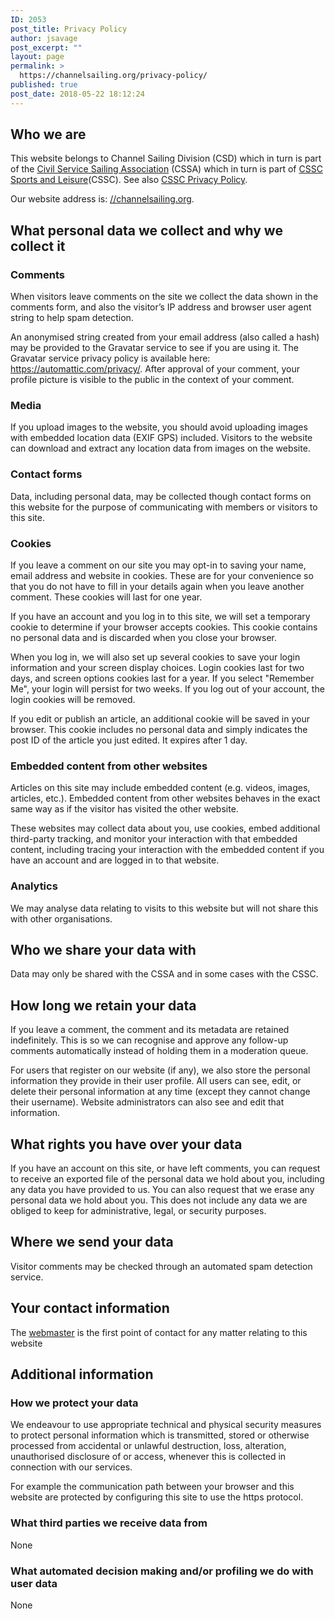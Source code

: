 ```yaml
---
ID: 2053
post_title: Privacy Policy
author: jsavage
post_excerpt: ""
layout: page
permalink: >
  https://channelsailing.org/privacy-policy/
published: true
post_date: 2018-05-22 18:12:24
---
```

<h2>Who we are</h2>
This website belongs to Channel Sailing Division (CSD) which in turn is part of the <a href="http://cs-sailing.org.uk/">Civil Service Sailing Association</a> (CSSA) which in turn is part of <a href="https://www.cssc.co.uk/">CSSC Sports and Leisure</a>(CSSC). See also <a href="https://www.cssc.co.uk/privacy/">CSSC Privacy Policy</a>.

Our website address is: <a href="//channelsailing.org">//channelsailing.org</a>.
<h2>What personal data we collect and why we collect it</h2>
<h3>Comments</h3>
When visitors leave comments on the site we collect the data shown in the comments form, and also the visitor’s IP address and browser user agent string to help spam detection.

An anonymised string created from your email address (also called a hash) may be provided to the Gravatar service to see if you are using it. The Gravatar service privacy policy is available here: https://automattic.com/privacy/. After approval of your comment, your profile picture is visible to the public in the context of your comment.
<h3>Media</h3>
If you upload images to the website, you should avoid uploading images with embedded location data (EXIF GPS) included. Visitors to the website can download and extract any location data from images on the website.
<h3>Contact forms</h3>
Data, including personal data, may be collected though contact forms on this website for the purpose of communicating with members or visitors to this site.
<h3>Cookies</h3>
If you leave a comment on our site you may opt-in to saving your name, email address and website in cookies. These are for your convenience so that you do not have to fill in your details again when you leave another comment. These cookies will last for one year.

If you have an account and you log in to this site, we will set a temporary cookie to determine if your browser accepts cookies. This cookie contains no personal data and is discarded when you close your browser.

When you log in, we will also set up several cookies to save your login information and your screen display choices. Login cookies last for two days, and screen options cookies last for a year. If you select "Remember Me", your login will persist for two weeks. If you log out of your account, the login cookies will be removed.

If you edit or publish an article, an additional cookie will be saved in your browser. This cookie includes no personal data and simply indicates the post ID of the article you just edited. It expires after 1 day.
<h3>Embedded content from other websites</h3>
Articles on this site may include embedded content (e.g. videos, images, articles, etc.). Embedded content from other websites behaves in the exact same way as if the visitor has visited the other website.

These websites may collect data about you, use cookies, embed additional third-party tracking, and monitor your interaction with that embedded content, including tracing your interaction with the embedded content if you have an account and are logged in to that website.
<h3>Analytics</h3>
We may analyse data relating to visits to this website but will not share this with other organisations.
<h2>Who we share your data with</h2>
Data may only be shared with the CSSA and in some cases with the CSSC.
<h2>How long we retain your data</h2>
If you leave a comment, the comment and its metadata are retained indefinitely. This is so we can recognise and approve any follow-up comments automatically instead of holding them in a moderation queue.

For users that register on our website (if any), we also store the personal information they provide in their user profile. All users can see, edit, or delete their personal information at any time (except they cannot change their username). Website administrators can also see and edit that information.
<h2>What rights you have over your data</h2>
If you have an account on this site, or have left comments, you can request to receive an exported file of the personal data we hold about you, including any data you have provided to us. You can also request that we erase any personal data we hold about you. This does not include any data we are obliged to keep for administrative, legal, or security purposes.
<h2>Where we send your data</h2>
Visitor comments may be checked through an automated spam detection service.
<h2>Your contact information</h2>
The <a href="mailto:webmaster@channelsailing.org">webmaster</a> is the first point of contact for any matter relating to this website
<h2>Additional information</h2>
<h3>How we protect your data</h3>
We endeavour to use appropriate technical and physical security measures to protect personal information which is transmitted, stored or otherwise processed from accidental or unlawful destruction, loss, alteration, unauthorised disclosure of or access, whenever this is collected in connection with our services.

For example the communication path between your browser and this website are protected by configuring this site to use the https protocol.
<h3>What third parties we receive data from</h3>
None
<h3>What automated decision making and/or profiling we do with user data</h3>
None